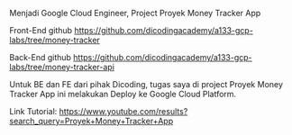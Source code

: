 Menjadi Google Cloud Engineer, Project Proyek Money Tracker App

Front-End github https://github.com/dicodingacademy/a133-gcp-labs/tree/money-tracker

Back-End github https://github.com/dicodingacademy/a133-gcp-labs/tree/money-tracker-api

Untuk BE dan FE dari pihak Dicoding, tugas saya di project Proyek Money Tracker App ini melakukan Deploy ke Google Cloud Platform. 

Link Tutorial:
https://www.youtube.com/results?search_query=Proyek+Money+Tracker+App
